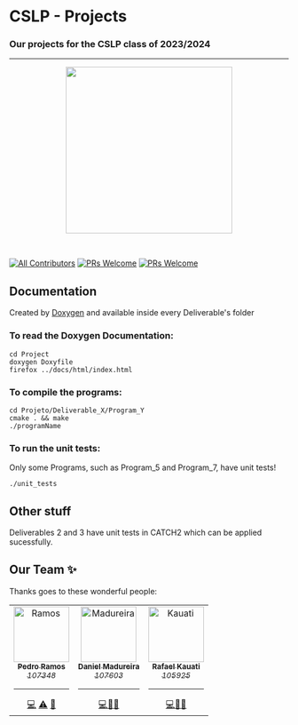 # CSLP - Projects
### Our projects for the CSLP class of 2023/2024
---

<p align="center">
    <img src="https://i.imgur.com/dEcZSls.png" height="300px">
</p>

&nbsp;

[![All Contributors](https://img.shields.io/badge/Contributors-3-brightgreen.svg?style=for-the-badge)](#contributors-)
[![PRs Welcome](https://img.shields.io/badge/Completed%20Deliverables-Del%201%20%203%204%20%205-orange.svg?style=for-the-badge)](http://makeapullrequest.com)
[![PRs Welcome](https://img.shields.io/badge/Current%20Deliverables-Del%206-blue.svg?style=for-the-badge)](http://makeapullrequest.com)

## Documentation

Created by [Doxygen](https://www.doxygen.nl/) and available inside every Deliverable's folder 

### To read the Doxygen Documentation:
```
cd Project
doxygen Doxyfile
firefox ../docs/html/index.html
```

### To compile the programs:
```
cd Projeto/Deliverable_X/Program_Y
cmake . && make
./programName
```

### To run the unit tests:
Only some Programs, such as Program_5 and Program_7, have unit tests!
```
./unit_tests
```

## Other stuff

Deliverables 2 and 3 have unit tests in CATCH2 which can be applied sucessfully.

## Our Team ✨

Thanks goes to these wonderful people:

<!-- ALL-CONTRIBUTORS-LIST:START - Do not remove or modify this section -->
<!-- prettier-ignore-start -->
<!-- markdownlint-disable -->
<table>
  <tr>
    <td align="center"><a href="https://github.com/P-Ramos16"><img src="https://avatars0.githubusercontent.com/P-Ramos16?v=3" width="100px;" alt="Ramos"/><br /><sub><b>Pedro Ramos</b><br><i>107348</i></sub></a><hr><a href="https://github.com/P-Ramos16" title="Code">💻</a> <a href="https://github.com/codesandbox/codesandbox-client/commits?author=CompuIves" title="Tests">⚠️</a> <a href="#tool-CompuIves" title="Tools">🔧</a></td>
    <td align="center"><a href="https://github.com/Dan1m4D"><img src="https://avatars0.githubusercontent.com/Dan1m4D?v=3" width="100px;" alt="Madureira"/><br /><sub><b>Daniel Madureira</b><br><i>107603</i></sub></a><hr><a href="https://github.com/Dan1m4D" title="Code">💻</a><a href="#design-CompuIves" title="Design">🎨</a><a href="#blog-CompuIves" title="Blogposts">📝</a></td>
    <td align="center"><a href="https://github.com/Rafael-Kauati"><img src="https://avatars0.githubusercontent.com/Rafael-Kauati?v=3" width="100px;" alt="Kauati"/><br /><sub><b>Rafael Kauati</b><br><i>105925</i></sub></a><hr><a href="https://github.com/Rafael-Kauati" title="Code">💻</a><a href="#tool-MergeMaestro" title="Tools">🔀</a><a href="#tool-CompuIves" title="Tools">🔧</a></td>
  </tr>
</table>

<!-- markdownlint-enable -->
<!-- prettier-ignore-end -->

<!-- ALL-CONTRIBUTORS-LIST:END -->
